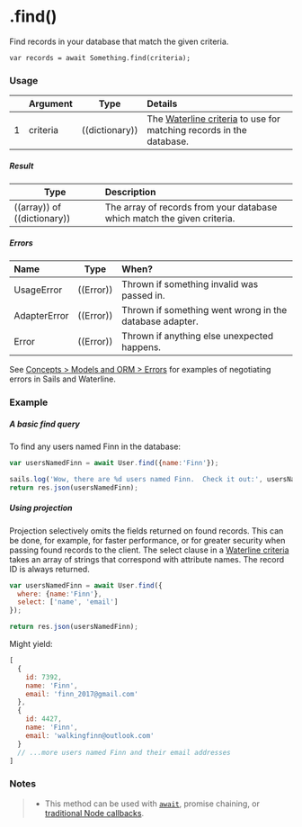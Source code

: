 # .find()

Find records in your database that match the given criteria.

```usage
var records = await Something.find(criteria);
```

### Usage

|   |     Argument        | Type              | Details                            |
|---|:--------------------|-------------------|:-----------------------------------|
| 1 |    criteria         | ((dictionary))    | The [Waterline criteria](https://sailsjs.com/documentation/concepts/models-and-orm/query-language) to use for matching records in the database.

##### Result

| Type                | Description      |
|---------------------|:-----------------|
| ((array)) of ((dictionary))   | The array of records from your database which match the given criteria.


##### Errors

|     Name        | Type                | When? |
|:----------------|---------------------|:---------------------------------------------------------------------------------|
| UsageError      | ((Error))           | Thrown if something invalid was passed in.
| AdapterError    | ((Error))           | Thrown if something went wrong in the database adapter.
| Error           | ((Error))           | Thrown if anything else unexpected happens.

See [Concepts > Models and ORM > Errors](https://sailsjs.com/documentation/concepts/models-and-orm/errors) for examples of negotiating errors in Sails and Waterline.


### Example

##### A basic find query

To find any users named Finn in the database:

```javascript
var usersNamedFinn = await User.find({name:'Finn'});

sails.log('Wow, there are %d users named Finn.  Check it out:', usersNamedFinn.length, usersNamedFinn);
return res.json(usersNamedFinn);
```


##### Using projection

Projection selectively omits the fields returned on found records. This can be done, for example, for faster performance, or for greater security when passing found records to the client. The select clause in a [Waterline criteria](https://sailsjs.com/documentation/concepts/models-and-orm/query-language) takes an array of strings that correspond with attribute names. The record ID is always returned.

```javascript
var usersNamedFinn = await User.find({
  where: {name:'Finn'},
  select: ['name', 'email']
});

return res.json(usersNamedFinn);
```


Might yield:

```javascript
[
  {
    id: 7392,
    name: 'Finn',
    email: 'finn_2017@gmail.com'
  },
  {
    id: 4427,
    name: 'Finn',
    email: 'walkingfinn@outlook.com'
  }
  // ...more users named Finn and their email addresses
]
```

### Notes
> + This method can be used with [`await`](https://github.com/mikermcneil/parley/tree/49c06ee9ed32d9c55c24e8a0e767666a6b60b7e8#usage), promise chaining, or [traditional Node callbacks](https://sailsjs.com/documentation/reference/waterline-orm/queries/exec).

<docmeta name="importance" value="10">
<docmeta name="displayName" value=".find()">
<docmeta name="pageType" value="method">
